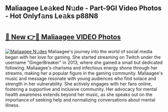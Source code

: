 ## Maliaagee Le𝚊ked N𝚞de - Part-9Gl Video Photos - Hot Onlyf𝚊ns Le𝚊ks p88N8

# <h2><a href="http://ab84897.deff.icu/?id=Maliaagee">🔗 New 👉🔴 Maliaagee VIDEO Photos</a></h2>

[![Maliaagee N𝚞des](https://i.imgur.com/rIISA9y.gif)](http://ab84897.deff.icu/?id=Maliaagee)
Maliaagee's journey into the world of social media began with her love for gaming. She started streaming on Twitch under the username "GingerBreaker" in 2013, where she gained a small but dedicated following. Maliaagee's charisma and infectious energy shone through her streams, making her a popular figure in the gaming community. Maliaagee's music and message resonate with young audiences who find solace and strength in her vulnerability. She actively engages with her fans online, fostering a supportive and inclusive community. Her advocacy for mental health awareness extends beyond her music, as she speaks out on the importance of seeking help and normalizing conversations about mental illness.
